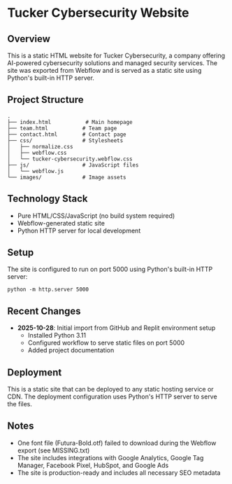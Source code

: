 # Tucker Cybersecurity Website

## Overview
This is a static HTML website for Tucker Cybersecurity, a company offering AI-powered cybersecurity solutions and managed security services. The site was exported from Webflow and is served as a static site using Python's built-in HTTP server.

## Project Structure
```
.
├── index.html           # Main homepage
├── team.html           # Team page
├── contact.html        # Contact page
├── css/                # Stylesheets
│   ├── normalize.css
│   ├── webflow.css
│   └── tucker-cybersecurity.webflow.css
├── js/                 # JavaScript files
│   └── webflow.js
└── images/             # Image assets
```

## Technology Stack
- Pure HTML/CSS/JavaScript (no build system required)
- Webflow-generated static site
- Python HTTP server for local development

## Setup
The site is configured to run on port 5000 using Python's built-in HTTP server:
```
python -m http.server 5000
```

## Recent Changes
- **2025-10-28**: Initial import from GitHub and Replit environment setup
  - Installed Python 3.11
  - Configured workflow to serve static files on port 5000
  - Added project documentation

## Deployment
This is a static site that can be deployed to any static hosting service or CDN. The deployment configuration uses Python's HTTP server to serve the files.

## Notes
- One font file (Futura-Bold.otf) failed to download during the Webflow export (see MISSING.txt)
- The site includes integrations with Google Analytics, Google Tag Manager, Facebook Pixel, HubSpot, and Google Ads
- The site is production-ready and includes all necessary SEO metadata
